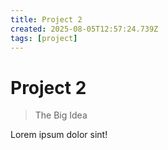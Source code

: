 ```yaml
---
title: Project 2
created: 2025-08-05T12:57:24.739Z
tags: [project]
---
```


# Project 2

> The Big Idea

Lorem ipsum dolor sint!